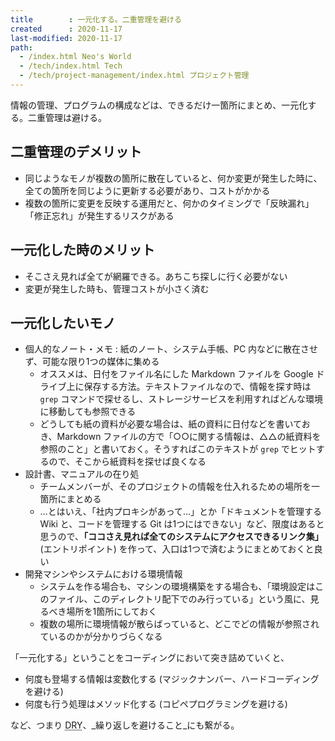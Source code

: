 ```yaml
---
title        : 一元化する。二重管理を避ける
created      : 2020-11-17
last-modified: 2020-11-17
path:
  - /index.html Neo's World
  - /tech/index.html Tech
  - /tech/project-management/index.html プロジェクト管理
---
```


情報の管理、プログラムの構成などは、できるだけ一箇所にまとめ、一元化する。二重管理は避ける。


## 二重管理のデメリット

- 同じようなモノが複数の箇所に散在していると、何か変更が発生した時に、全ての箇所を同じように更新する必要があり、コストがかかる
- 複数の箇所に変更を反映する運用だと、何かのタイミングで「反映漏れ」「修正忘れ」が発生するリスクがある


## 一元化した時のメリット

- そこさえ見れば全てが網羅できる。あちこち探しに行く必要がない
- 変更が発生した時も、管理コストが小さく済む


## 一元化したいモノ

- 個人的なノート・メモ : 紙のノート、システム手帳、PC 内などに散在させず、可能な限り1つの媒体に集める
  - オススメは、日付をファイル名にした Markdown ファイルを Google ドライブ上に保存する方法。テキストファイルなので、情報を探す時は `grep` コマンドで探せるし、ストレージサービスを利用すればどんな環境に移動しても参照できる
  - どうしても紙の資料が必要な場合は、紙の資料に日付などを書いておき、Markdown ファイルの方で「○○に関する情報は、△△の紙資料を参照のこと」と書いておく。そうすればこのテキストが `grep` でヒットするので、そこから紙資料を探せば良くなる
- 設計書、マニュアルの在り処
  - チームメンバーが、そのプロジェクトの情報を仕入れるための場所を一箇所にまとめる
  - …とはいえ、「社内プロキシがあって…」とか「ドキュメントを管理する Wiki と、コードを管理する Git は1つにはできない」など、限度はあると思うので、__「ココさえ見れば全てのシステムにアクセスできるリンク集」__ (エントリポイント) を作って、入口は1つで済むようにまとめておくと良い
- 開発マシンやシステムにおける環境情報
  - システムを作る場合も、マシンの環境構築をする場合も、「環境設定はこのファイル、このディレクトリ配下でのみ行っている」という風に、見るべき場所を1箇所にしておく
  - 複数の場所に環境情報が散らばっていると、どこでどの情報が参照されているのかが分かりづらくなる

「一元化する」ということをコーディングにおいて突き詰めていくと、

- 何度も登場する情報は変数化する (マジックナンバー、ハードコーディングを避ける)
- 何度も行う処理はメソッド化する (コピペプログラミングを避ける)

など、つまり <abbr title="Don't Repeat Yourself">DRY</abbr>、_繰り返しを避けること_にも繋がる。
